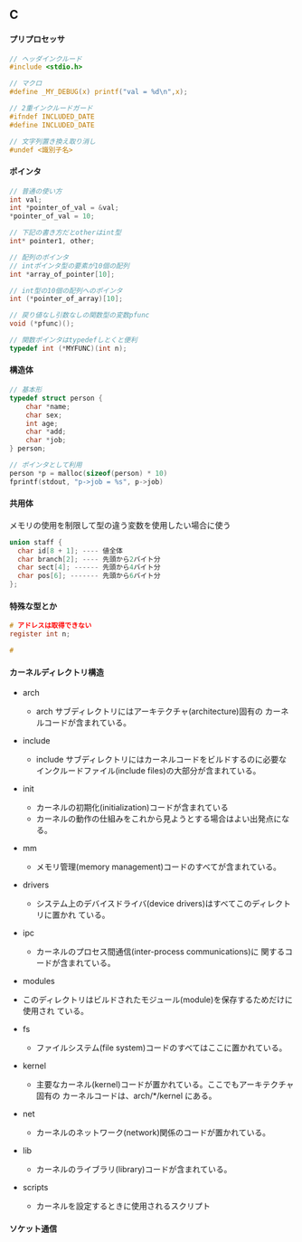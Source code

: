 ## C

#### プリプロセッサ

``` c
// ヘッダインクルード
#include <stdio.h>

// マクロ
#define	_MY_DEBUG(x) printf("val = %d\n",x);

// 2重インクルードガード
#ifndef INCLUDED_DATE
#define INCLUDED_DATE

// 文字列置き換え取り消し
#undef <識別子名>
```

#### ポインタ

``` c
// 普通の使い方
int val;
int *pointer_of_val = &val;
*pointer_of_val = 10;

// 下記の書き方だとotherはint型
int* pointer1, other;

// 配列のポインタ
// intポインタ型の要素が10個の配列
int *array_of_pointer[10];

// int型の10個の配列へのポインタ
int (*pointer_of_array)[10];

// 戻り値なし引数なしの関数型の変数pfunc
void (*pfunc)();

// 関数ポインタはtypedefしとくと便利
typedef int (*MYFUNC)(int n);
```

#### 構造体

``` c
// 基本形
typedef struct person {
	char *name;
	char sex;
	int age;
	char *add;
	char *job;
} person;

// ポインタとして利用
person *p = malloc(sizeof(person) * 10)
fprintf(stdout, "p->job = %s", p->job)
```

#### 共用体

メモリの使用を制限して型の違う変数を使用したい場合に使う

``` c
union staff {
  char id[8 + 1]; ---- 値全体
  char branch[2]; ---- 先頭から2バイト分
  char sect[4]; ------ 先頭から4バイト分
  char pos[6]; ------- 先頭から6バイト分
};
```

#### 特殊な型とか

``` c
# アドレスは取得できない
register int n;

# 
```


#### カーネルディレクトリ構造

- arch
  - arch サブディレクトリにはアーキテクチャ(architecture)固有の カーネルコードが含まれている。

- include
  - include サブディレクトリにはカーネルコードをビルドするのに必要なインクルードファイル(include files)の大部分が含まれている。

- init
  - カーネルの初期化(initialization)コードが含まれている
  - カーネルの動作の仕組みをこれから見ようとする場合はよい出発点になる。

- mm
  - メモリ管理(memory management)コードのすべてが含まれている。

- drivers
  - システム上のデバイスドライバ(device drivers)はすべてこのディレクトリに置かれ ている。

- ipc
  - カーネルのプロセス間通信(inter-process communications)に 関するコードが含まれている。

-  modules
  - このディレクトリはビルドされたモジュール(module)を保存するためだけに使用され ている。

- fs
  - ファイルシステム(file system)コードのすべてはここに置かれている。

- kernel
  - 主要なカーネル(kernel)コードが置かれている。ここでもアーキテクチャ固有の カーネルコードは、arch/*/kernel にある。

- net
  - カーネルのネットワーク(network)関係のコードが置かれている。

- lib
  - カーネルのライブラリ(library)コードが含まれている。

- scripts
  - カーネルを設定するときに使用されるスクリプト

#### ソケット通信
